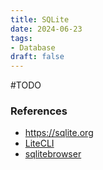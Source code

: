 ```yaml
---
title: SQLite
date: 2024-06-23
tags:
- Database
draft: false
---
```


#TODO


### References
- https://sqlite.org
- [LiteCLI](https://litecli.com)
- [sqlitebrowser](https://github.com/sqlitebrowser/sqlitebrowser)
